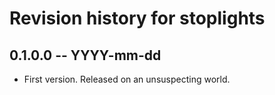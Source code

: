 # Revision history for stoplights

## 0.1.0.0 -- YYYY-mm-dd

* First version. Released on an unsuspecting world.
